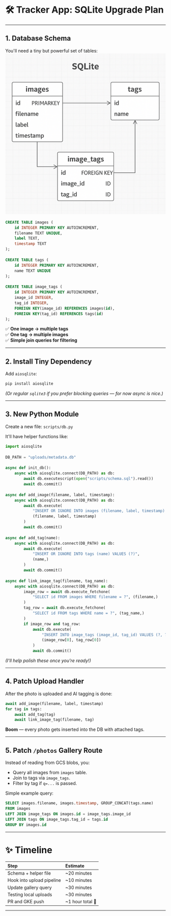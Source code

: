 # 🛠️ Tracker App: SQLite Upgrade Plan

---

## 1. **Database Schema**

You'll need a tiny but powerful set of tables:
![alt text](static/home-app-schema-diagram.png)

```sql
CREATE TABLE images (
    id INTEGER PRIMARY KEY AUTOINCREMENT,
    filename TEXT UNIQUE,
    label TEXT,
    timestamp TEXT
);

CREATE TABLE tags (
    id INTEGER PRIMARY KEY AUTOINCREMENT,
    name TEXT UNIQUE
);

CREATE TABLE image_tags (
    id INTEGER PRIMARY KEY AUTOINCREMENT,
    image_id INTEGER,
    tag_id INTEGER,
    FOREIGN KEY(image_id) REFERENCES images(id),
    FOREIGN KEY(tag_id) REFERENCES tags(id)
);
```

✅ **One image → multiple tags**  
✅ **One tag → multiple images**  
✅ **Simple join queries for filtering**

---

## 2. **Install Tiny Dependency**

Add `aiosqlite`:

```bash
pip install aiosqlite
```

_(Or regular `sqlite3` if you prefer blocking queries — for now async is nice.)_

---

## 3. **New Python Module**

Create a new file: `scripts/db.py`

It'll have helper functions like:

```python
import aiosqlite

DB_PATH = "uploads/metadata.db"

async def init_db():
    async with aiosqlite.connect(DB_PATH) as db:
        await db.executescript(open("scripts/schema.sql").read())
        await db.commit()

async def add_image(filename, label, timestamp):
    async with aiosqlite.connect(DB_PATH) as db:
        await db.execute(
            "INSERT OR IGNORE INTO images (filename, label, timestamp) VALUES (?, ?, ?)",
            (filename, label, timestamp)
        )
        await db.commit()

async def add_tag(name):
    async with aiosqlite.connect(DB_PATH) as db:
        await db.execute(
            "INSERT OR IGNORE INTO tags (name) VALUES (?)",
            (name,)
        )
        await db.commit()

async def link_image_tag(filename, tag_name):
    async with aiosqlite.connect(DB_PATH) as db:
        image_row = await db.execute_fetchone(
            "SELECT id FROM images WHERE filename = ?", (filename,)
        )
        tag_row = await db.execute_fetchone(
            "SELECT id FROM tags WHERE name = ?", (tag_name,)
        )
        if image_row and tag_row:
            await db.execute(
                "INSERT INTO image_tags (image_id, tag_id) VALUES (?, ?)",
                (image_row[0], tag_row[0])
            )
            await db.commit()
```

_(I'll help polish these once you're ready!)_

---

## 4. **Patch Upload Handler**

After the photo is uploaded and AI tagging is done:

```python
await add_image(filename, label, timestamp)
for tag in tags:
    await add_tag(tag)
    await link_image_tag(filename, tag)
```

**Boom** — every photo gets inserted into the DB with attached tags.

---

## 5. **Patch `/photos` Gallery Route**

Instead of reading from GCS blobs, you:

- Query all images from `images` table.
- Join to tags via `image_tags`.
- Filter by tag if `q=...` is passed.

Simple example query:

```sql
SELECT images.filename, images.timestamp, GROUP_CONCAT(tags.name)
FROM images
LEFT JOIN image_tags ON images.id = image_tags.image_id
LEFT JOIN tags ON image_tags.tag_id = tags.id
GROUP BY images.id
```

---

# ✨ Timeline

| Step | Estimate |
|:---|:---|
| Schema + helper file | ~20 minutes |
| Hook into upload pipeline | ~10 minutes |
| Update gallery query | ~30 minutes |
| Testing local uploads | ~30 minutes |
| PR and GKE push | ~1 hour total 🚀 |

---
